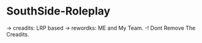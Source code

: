 # SouthSide-Roleplay

-> creadits: LRP based
-> rewordks: ME and My Team.
-! Dont Remove The Creadits.
